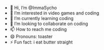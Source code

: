 - 👋 Hi, I’m @ImmaSycho
- 👀 I’m interested in video games and coding
- 🌱 I’m currently learning coding
- 💞️ I’m looking to collaborate on coding
- 📫 How to reach me coding
- 😄 Pronouns: toaster
- ⚡ Fun fact: i eat butter straight

<!---
ImmaSycho/ImmaSycho is a ✨ special ✨ repository because its `README.md` (this file) appears on your GitHub profile.
You can click the Preview link to take a look at your changes.
--->
